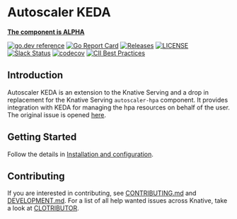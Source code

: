 # Autoscaler KEDA

**[The component is ALPHA](https://github.com/knative/community/tree/main/mechanics/MATURITY-LEVELS.md)**

[![go.dev reference](https://img.shields.io/badge/go.dev-reference-007d9c?logo=go&logoColor=white)](https://pkg.go.dev/github.com/knative-extensions/autoscaler-keda)
[![Go Report Card](https://goreportcard.com/badge/knative-extensions/autoscaler-keda)](https://goreportcard.com/report/knative-extensions/autoscaler-keda)
[![Releases](https://img.shields.io/github/release-pre/knative-extensions/autoscaler-keda.svg?sort=semver)](https://github.com/knative-extensions/autoscaler-keda/releases)
[![LICENSE](https://img.shields.io/github/license/knative-extensions/autoscaler-keda.svg)](https://github.com/knative-extensions/autoscaler-keda/blob/main/LICENSE)
[![Slack Status](https://img.shields.io/badge/slack-join_chat-white.svg?logo=slack&style=social)](https://cloud-native.slack.com/archives/C04LGHDR9K7)
[![codecov](https://codecov.io/gh/knative-extensions/autoscaler-keda/branch/main/graph/badge.svg)](https://app.codecov.io/gh/knative-extensions/autoscaler-keda)
[![CII Best Practices](https://bestpractices.coreinfrastructure.org/projects/5913/badge)](https://bestpractices.coreinfrastructure.org/projects/5913)


## Introduction

Autoscaler KEDA is an extension to the Knative Serving and a drop in replacement for the Knative Serving `autoscaler-hpa` component. It provides integration with KEDA for managing the hpa resources on behalf of the user.
The original issue is opened [here](https://github.com/knative/serving/issues/14877).

## Getting Started

Follow the details in [Installation and configuration](./DEVELOPMENT.md).

## Contributing

If you are interested in contributing, see [CONTRIBUTING.md](./CONTRIBUTING.md)
and [DEVELOPMENT.md](./DEVELOPMENT.md). For a list of all help wanted issues
across Knative, take a look at [CLOTRIBUTOR](https://clotributor.dev/search?project=knative&page=1).
